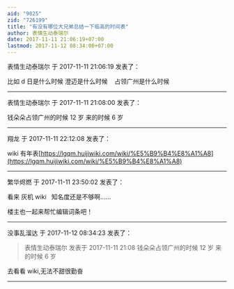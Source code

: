 ```yaml
---
aid: "9025"
zid: "726199"
title: "有没有哪位大兄弟总结一下临高的时间表"
author: 表情生动泰瑞尔
date: 2017-11-11 21:06:19+07:00
lastmod: 2017-11-12 08:34:00+07:00
---
```


表情生动泰瑞尔 于 2017-11-11 21:06:19 发表了：

比如 d 日是什么时候 澄迈是什么时候    占领广州是什么时候

---

表情生动泰瑞尔 于 2017-11-11 21:08:00 发表了：

钱朵朵占领广州的时候 12 岁 来的时候 6 岁

---

翔龙 于 2017-11-11 22:12:08 发表了：

wiki 有年表[https://lgqm.huijiwiki.com/wiki/%E5%B9%B4%E8%A1%A8](https://lgqm.huijiwiki.com/wiki/%E5%B9%B4%E8%A1%A8)

---

繁华烬燃 于 2017-11-11 23:50:02 发表了：

看来 灰机 wiki   知名度还是不够啊……

楼主也一起来帮忙编辑词条吧！

---

没事乱溜达 于 2017-11-12 08:34:23 发表了：

> 表情生动泰瑞尔 发表于 2017-11-11 21:08 钱朵朵占领广州的时候 12 岁 来的时候 6 岁

去看看 wiki,无法不甜很勤奋

---
